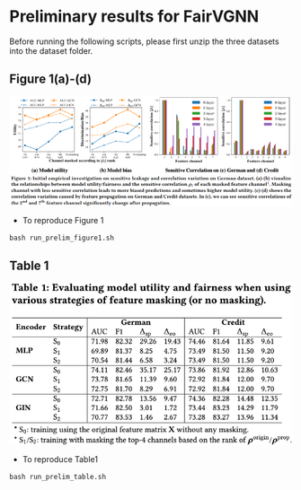 # Preliminary results for FairVGNN

Before running the following scripts, please first unzip the three datasets into the dataset folder.

## Figure 1(a)-(d)
![](./img/prelim_analysis.png)

* To reproduce Figure 1
```linux
bash run_prelim_figure1.sh
```

## Table 1
![](./img/table1.png)

* To reproduce Table1
```linux
bash run_prelim_table.sh
```
